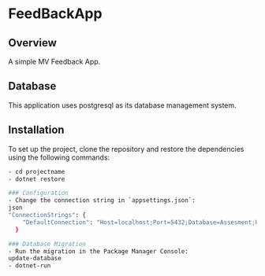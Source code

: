 # FeedBackApp

## Overview
A simple MV Feedback App.

## Database
This application uses postgresql as its database management system.

## Installation
To set up the project, clone the repository and restore the dependencies using the following commands:
```bash
- cd projectname
- dotnet restore

### Configuration
- Change the connection string in `appsettings.json`:
json
"ConnectionStrings": {
    "DefaultConnection": "Host=localhost;Port=5432;Database=Assesment;Username=postgres;Password=your_password;"
  }

### Database Migration
- Run the migration in the Package Manager Console:
update-database
- dotnet-run
```
